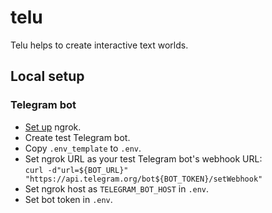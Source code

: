 # telu

Telu helps to create interactive text worlds.

## Local setup

### Telegram bot

* [Set up](https://dashboard.ngrok.com/get-started/setup) ngrok.
* Create test Telegram bot.
* Copy `.env_template` to `.env`.
* Set ngrok URL as your test Telegram bot's webhook URL:  
`curl -d"url=${BOT_URL}" "https://api.telegram.org/bot${BOT_TOKEN}/setWebhook"`
* Set ngrok host as `TELEGRAM_BOT_HOST` in `.env`.
* Set bot token in `.env`.
